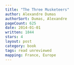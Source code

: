 ```yaml
---
title: "The Three Musketeers"
author: Alexandre Dumas
authorSort: Dumas, Alexandre
pageCount: 625
date: 2014-01-01
written: 1844
stars: 4
layout: post
category: book
tags: read unreviewed
mapping: France, Europe
---
```

